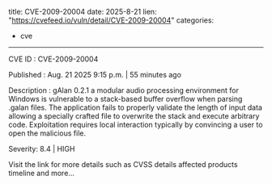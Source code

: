  
title: CVE-2009-20004
date: 2025-8-21
lien: "https://cvefeed.io/vuln/detail/CVE-2009-20004"
categories:
  - cve
---

CVE ID : CVE-2009-20004

Published :  Aug. 21
2025
9:15 p.m. | 55 minutes ago

Description : gAlan 0.2.1
a modular audio processing environment for Windows
is vulnerable to a stack-based buffer overflow when parsing .galan files. The application fails to properly validate the length of input data
allowing a specially crafted file to overwrite the stack and execute arbitrary code. Exploitation requires local interaction
typically by convincing a user to open the malicious file.

Severity: 8.4 | HIGH

Visit the link for more details
such as CVSS details
affected products
timeline
and more...
